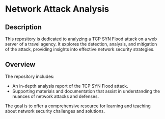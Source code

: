 # Network Attack Analysis

## Description
This repository is dedicated to analyzing a TCP SYN Flood attack on a web server of a travel agency. It explores the detection, analysis, and mitigation of the attack, providing insights into effective network security strategies.

## Overview
The repository includes:
- An in-depth analysis report of the TCP SYN Flood attack.
- Supporting materials and documentation that assist in understanding the nuances of network attacks and defenses.

The goal is to offer a comprehensive resource for learning and teaching about network security challenges and solutions.
